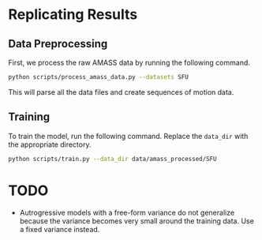 # Replicating Results

## Data Preprocessing

First, we process the raw AMASS data by running the following command.

```bash
python scripts/process_amass_data.py --datasets SFU
```

This will parse all the data files and create sequences of motion data.

## Training

To train the model, run the following command. Replace the `data_dir` with the appropriate directory.

```bash
python scripts/train.py --data_dir data/amass_processed/SFU
```

# TODO

* Autrogressive models with a free-form variance do not generalize because the variance becomes very small around the training data. Use a fixed variance instead.